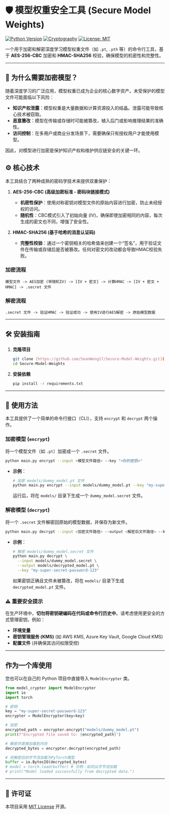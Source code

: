 # 🛡️ 模型权重安全工具 (Secure Model Weights)

[![Python Version](https://img.shields.io/badge/Python-3.8%2B-blue.svg)](https://www.python.org/)
[![Cryptography](https://img.shields.io/badge/Crypto-PyCryptodome-red.svg)](https://www.pycryptodome.org/)
[![License: MIT](https://img.shields.io/badge/License-MIT-yellow.svg)](https://opensource.org/licenses/MIT)

一个用于加密和解密深度学习模型权重文件（如 `.pt`, `.pth` 等）的命令行工具，基于 **AES-256-CBC** 加密和 **HMAC-SHA256** 校验，确保模型的机密性和完整性。

---

## 🤔 为什么需要加密模型？

随着深度学习的广泛应用，模型权重已成为企业的核心数字资产。未受保护的模型文件可能面临以下风险：

-   **知识产权泄露**：模型权重是大量数据和计算资源投入的结晶。泄露可能导致核心技术被窃取。
-   **恶意篡改**：模型在传输或存储时可能被篡改，植入后门或影响推理结果的准确性。
-   **访问控制**：在多用户或商业分发场景下，需要确保只有授权用户才能使用模型。

因此，对模型进行加密是保护知识产权和维护供应链安全的关键一环。

## ⚙️ 核心技术

本工具结合了两种成熟的密码学技术来提供双重保护：

1.  **AES-256-CBC (高级加密标准 - 密码块链接模式)**
    * **机密性保护**：使用对称密钥对模型文件的原始内容进行加密，防止未经授权的访问。
    * **随机性**：CBC模式引入了初始向量 (IV)，确保即使加密相同的内容，每次生成的密文也不同，增强了安全性。

2.  **HMAC-SHA256 (基于哈希的消息认证码)**
    * **完整性校验**：通过一个密钥相关的哈希值来创建一个“签名”，用于验证文件在传输或存储后是否被篡改。任何对密文的改动都会导致HMAC校验失败。

### 加密流程
`模型文件 -> AES加密 (带随机IV) -> [IV + 密文] -> 计算HMAC -> [IV + 密文 + HMAC] -> .secret 文件`

### 解密流程
`.secret 文件 -> 验证HMAC -> 验证成功 -> 使用IV进行AES解密 -> 原始模型数据`

---

## 🛠️ 安装指南

1.  **克隆项目**
    ```bash
    git clone [https://github.com/SeanWong17/Secure-Model-Weights.git](https://github.com/SeanWong17/Secure-Model-Weights.git)
    cd Secure-Model-Weights
    ```

2.  **安装依赖**
    ```bash
    pip install -r requirements.txt
    ```

---

## 📖 使用方法

本工具提供了一个简单的命令行接口（CLI），支持 `encrypt` 和 `decrypt` 两个操作。

### 加密模型 (`encrypt`)

将一个模型文件（如 `.pt`）加密成一个 `.secret` 文件。

```bash
python main.py encrypt --input <模型文件路径> --key "<你的密钥>"
```

-   **示例**：
    ```bash
    # 加密 models/dummy_model.pt 文件
    python main.py encrypt --input models/dummy_model.pt --key "my-super-secret-password-123"
    ```
    运行后，将在 `models/` 目录下生成一个 `dummy_model.secret` 文件。

### 解密模型 (`decrypt`)

将一个 `.secret` 文件解密回原始的模型数据，并保存为新文件。

```bash
python main.py decrypt --input <加密文件路径> --output <解密后文件路径> --key "<你的密钥>"
```

-   **示例**：
    ```bash
    # 解密 models/dummy_model.secret 文件
    python main.py decrypt \
      --input models/dummy_model.secret \
      --output models/decrypted_model.pt \
      --key "my-super-secret-password-123"
    ```
    如果密钥正确且文件未被篡改，将在 `models/` 目录下生成 `decrypted_model.pt` 文件。

### ⚠️ **重要安全提示**

在生产环境中，**切勿将密钥硬编码在代码或命令行历史中**。请考虑使用更安全的方式管理密钥，例如：
-   **环境变量**
-   **密钥管理服务 (KMS)** (如 AWS KMS, Azure Key Vault, Google Cloud KMS)
-   **配置文件** (并确保其访问权限受控)

---

## 作为一个库使用

您也可以在自己的 Python 项目中直接导入 `ModelEncrypter` 类。

```python
from model_crypter import ModelEncrypter
import io
import torch

# 密钥
key = "my-super-secret-password-123"
encrypter = ModelEncrypter(key=key)

# 加密
encrypted_path = encrypter.encrypt("models/dummy_model.pt")
print(f"Encrypted file saved to: {encrypted_path}")

# 解密并直接加载到内存
decrypted_bytes = encrypter.decrypt(encrypted_path)

# 将解密后的字节流加载为PyTorch模型
buffer = io.BytesIO(decrypted_bytes)
# model = torch.load(buffer) # 示例：如何从字节流加载
# print("Model loaded successfully from decrypted data.")
```
---

## 📄 许可证

本项目采用 [MIT License](LICENSE) 开源。
